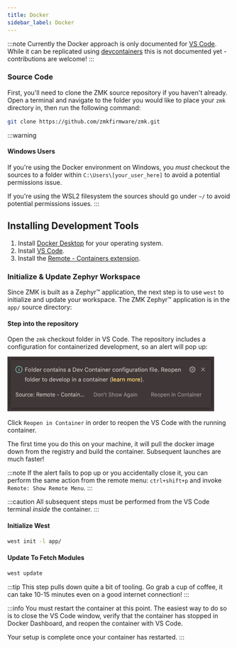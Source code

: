 ```yaml
---
title: Docker
sidebar_label: Docker
---
```


:::note
Currently the Docker approach is only documented for [VS Code](https://github.com/microsoft/vscode). While it can be replicated using [devcontainers](https://containers.dev/) this is not documented yet - contributions are welcome!
:::

### Source Code

First, you'll need to clone the ZMK source repository if you haven't already. Open a terminal and navigate to the folder you would like to place your `zmk` directory in, then run the following command:

```sh
git clone https://github.com/zmkfirmware/zmk.git
```

:::warning

#### Windows Users

If you're using the Docker environment on Windows, you _must_ checkout the sources to a folder within `C:\Users\[your_user_here]` to avoid a potential permissions issue.

If you're using the WSL2 filesystem the sources should go under `~/` to avoid potential permissions issues.
:::

## Installing Development Tools

1. Install [Docker Desktop](https://www.docker.com/products/docker-desktop) for your operating system.
2. Install [VS Code](https://code.visualstudio.com/).
3. Install the [Remote - Containers extension](https://marketplace.visualstudio.com/items?itemName=ms-vscode-remote.remote-containers).

### Initialize & Update Zephyr Workspace

Since ZMK is built as a Zephyr™ application, the next step is
to use `west` to initialize and update your workspace. The ZMK
Zephyr™ application is in the `app/` source directory:

#### Step into the repository

Open the `zmk` checkout folder in VS Code. The repository includes a configuration for containerized development, so an alert will pop up:

![VS Code Dev Container Configuration Alert](../../assets/dev-setup/vscode_devcontainer.png)

Click `Reopen in Container` in order to reopen the VS Code with the running container.

The first time you do this on your machine, it will pull the docker image down from the registry and build the container. Subsequent launches are much faster!

:::note
If the alert fails to pop up or you accidentally close it, you can perform the same action from the remote menu: `ctrl+shift+p` and invoke `Remote: Show Remote Menu`.
:::

:::caution
All subsequent steps must be performed from the VS Code terminal _inside_ the container.
:::

#### Initialize West

```sh
west init -l app/
```

#### Update To Fetch Modules

```sh
west update
```

:::tip
This step pulls down quite a bit of tooling. Go grab a cup of coffee, it can take 10-15 minutes even on a good internet connection!
:::

:::info
You must restart the container at this point. The easiest way to do so is to close the VS Code window, verify that the container has stopped in Docker Dashboard, and reopen the container with VS Code.

Your setup is complete once your container has restarted.
:::
